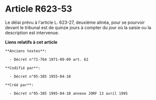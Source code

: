 # Article R623-53

Le délai prévu à l'article L. 623-27, deuxième alinéa, pour se pourvoir devant le tribunal est de quinze jours à compter du
jour où la saisie ou la description est intervenue.

**Liens relatifs à cet article**

	**Anciens textes**:

	  - Décret n°71-764 1971-09-09 art. 62

	**Codifié par**:

	  - Décret n°95-385 1955-04-10

	**Créé par**:

	  - Décret n°95-385 1995-04-10 annexe JORF 13 avril 1995
